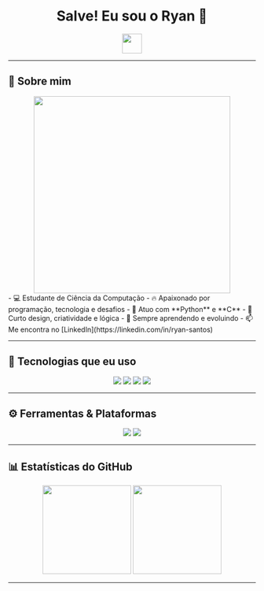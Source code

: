 <h1 align="center">Salve! Eu sou o Ryan 👾</h1>

<p align="center">
  <img src="https://media.giphy.com/media/hvRJCLFzcasrR4ia7z/giphy.gif" width="40px">
</p>

---

## 🧠 Sobre mim
<div align="center">
  <img src="https://media.giphy.com/media/qgQUggAC3Pfv687qPC/giphy.gif" width="400">
</div>
- 💻 Estudante de Ciência da Computação  
- 🔥 Apaixonado por programação, tecnologia e desafios  
- 🐍 Atuo com **Python** e **C**  
- 🎨 Curto design, criatividade e lógica  
- 🌱 Sempre aprendendo e evoluindo  
- 📫 Me encontra no [LinkedIn](https://linkedin.com/in/ryan-santos)  

---

## 💾 Tecnologias que eu uso

<div align="center">
  <img src="https://img.shields.io/badge/C-0A403D?style=for-the-badge&logo=c&logoColor=white">
  <img src="https://img.shields.io/badge/Python-0A403D?style=for-the-badge&logo=python&logoColor=white">
  <img src="https://img.shields.io/badge/Git-0A403D?style=for-the-badge&logo=git&logoColor=white">
  <img src="https://img.shields.io/badge/Linux-0A403D?style=for-the-badge&logo=linux&logoColor=white">
</div>

---

## ⚙️ Ferramentas & Plataformas

<div align="center">
  <img src="https://img.shields.io/badge/VSCODE-0A403D?style=for-the-badge&logo=visualstudiocode&logoColor=white">
  <img src="https://img.shields.io/badge/GitHub-0A403D?style=for-the-badge&logo=github&logoColor=white">
</div>

---

## 📊 Estatísticas do GitHub

<div align="center">
  <img height="180em" src="https://github-readme-stats.vercel.app/api?username=ryan-santos&show_icons=true&theme=tokyonight&icon_color=00ff00&title_color=00ff00&text_color=00ff00&bg_color=0A0A0A" />
  <img height="180em" src="https://github-readme-stats.vercel.app/api/top-langs/?username=ryan-santos&layout=compact&theme=tokyonight&title_color=00ff00&text_color=00ff00&bg_color=0A0A0A" />
</div>

---

